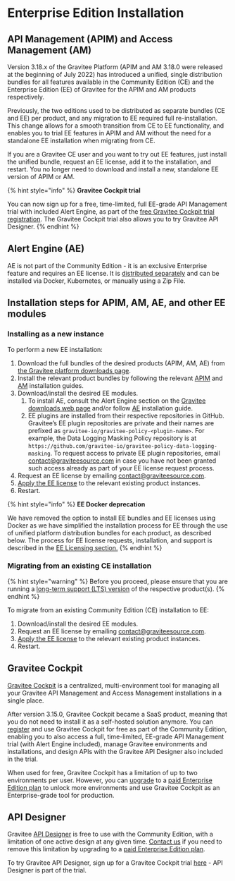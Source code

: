 # Enterprise Edition Installation

## API Management (APIM) and Access Management (AM)

Version 3.18.x of the Gravitee Platform (APIM and AM 3.18.0 were released at the beginning of July 2022) has introduced a unified, single distribution bundles for all features available in the Community Edition (CE) and the Enterprise Edition (EE) of Gravitee for the APIM and AM products respectively.

Previously, the two editions used to be distributed as separate bundles (CE and EE) per product, and any migration to EE required full re-installation. This change allows for a smooth transition from CE to EE functionality, and enables you to trial EE features in APIM and AM without the need for a standalone EE installation when migrating from CE.

If you are a Gravitee CE user and you want to try out EE features, just install the unified bundle, request an EE license, add it to the installation, and restart. You no longer need to download and install a new, standalone EE version of APIM or AM.

{% hint style="info" %}
**Gravitee Cockpit trial**

You can now sign up for a free, time-limited, full EE-grade API Management trial with included Alert Engine, as part of the [free Gravitee Cockpit trial registration](https://cockpit.gravitee.io/register). The Gravitee Cockpit trial also allows you to try Gravitee API Designer.
{% endhint %}

## Alert Engine (AE)

AE is not part of the Community Edition - it is an exclusive Enterprise feature and requires an EE license. It is [distributed separately](https://www.gravitee.io/downloads) and can be installed via Docker, Kubernetes, or manually using a Zip File.

## Installation steps for APIM, AM, AE, and other EE modules

### Installing as a new instance

To perform a new EE installation:

1. Download the full bundles of the desired products (APIM, AM, AE) from [the Gravitee platform downloads page](https://www.gravitee.io/downloads).
2. Install the relevant product bundles by following the relevant [APIM](https://documentation.gravitee.io/apim/getting-started/install-guides) and [AM](https://documentation.gravitee.io/am/getting-started/install-and-upgrade-guides) installation guides.
3. Download/install the desired EE modules.
   1. To install AE, consult the Alert Engine section on the [Gravitee downloads web page](https://www.gravitee.io/downloads) and/or follow [AE](https://documentation.gravitee.io/ae/getting-started/install-and-upgrade-guides) installation guide.
   2. EE plugins are installed from their respective repositories in GitHub. Gravitee’s EE plugin repositories are private and their names are prefixed as `gravitee-io/gravitee-policy-<plugin-name>`. For example, the Data Logging Masking Policy repository is at `https://github.com/gravitee-io/gravitee-policy-data-logging-masking`. To request access to private EE plugin repositories, email [contact@graviteesource.com](mailto:contact@graviteesource.com) in case you have not been granted such access already as part of your EE license request process.
4. Request an EE license by emailing [contact@graviteesource.com](mailto:contact@graviteesource.com).
5. [Apply the EE license](enterprise-edition-licensing.md#applying-an-ee-license) to the relevant existing product instances.
6. Restart.

{% hint style="info" %}
**EE Docker deprecation**

We have removed the option to install EE bundles and EE licenses using Docker as we have simplified the installation process for EE through the use of unified platform distribution bundles for each product, as described below. The process for EE license requests, installation, and support is described in the [EE Licensing section.](enterprise-edition-licensing.md)
{% endhint %}

### Migrating from an existing CE installation

{% hint style="warning" %}
Before you proceed, please ensure that you are running a [long-term support (LTS) version](../../release-types-and-support-model.md) of the respective product(s).
{% endhint %}

To migrate from an existing Community Edition (CE) installation to EE:

1. Download/install the desired EE modules.
2. Request an EE license by emailing [contact@graviteesource.com](mailto:contact@graviteesource.com).
3. [Apply the EE license](enterprise-edition-licensing.md#applying-an-ee-license) to the relevant existing product instances.
4. Restart.

## Gravitee Cockpit

[Gravitee Cockpit](https://www.gravitee.io/platform/cockpit) is a centralized, multi-environment tool for managing all your Gravitee API Management and Access Management installations in a single place.

After version 3.15.0, Gravitee Cockpit became a SaaS product, meaning that you do not need to install it as a self-hosted solution anymore. You can [register](https://cockpit.gravitee.io/register) and use Gravitee Cockpit for free as part of the Community Edition, enabling you to also access a full, time-limited, EE-grade API Management trial (with Alert Engine included), manage Gravitee environments and installations, and design APIs with the Gravitee API Designer also included in the trial.

When used for free, Gravitee Cockpit has a limitation of up to two environments per user. However, you can [upgrade](https://www.gravitee.io/contact-us) to a [paid Enterprise Edition plan](https://www.gravitee.io/pricing) to unlock more environments and use Gravitee Cockpit as an Enterprise-grade tool for production.

## API Designer

Gravitee [API Designer](https://www.gravitee.io/platform/api-designer) is free to use with the Community Edition, with a limitation of one active design at any given time. [Contact us](https://www.gravitee.io/contact-us) if you need to remove this limitation by upgrading to a [paid Enterprise Edition plan](https://www.gravitee.io/pricing).

To try Gravitee API Designer, sign up for a Gravitee Cockpit trial [here](https://cockpit.gravitee.io/register) - API Designer is part of the trial.
